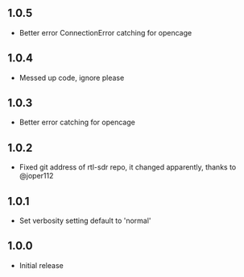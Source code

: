 <!-- https://developers.home-assistant.io/docs/add-ons/presentation#keeping-a-changelog -->
## 1.0.5
- Better error ConnectionError catching for opencage
## 1.0.4
- Messed up code, ignore please
## 1.0.3
- Better error catching for opencage
## 1.0.2
- Fixed git address of rtl-sdr repo, it changed apparently, thanks to @joper112
## 1.0.1
- Set verbosity setting default to 'normal'
## 1.0.0
- Initial release
